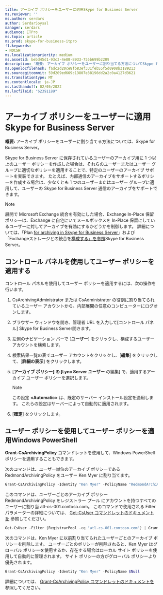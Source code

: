```yaml
---
title: アーカイブ ポリシーをユーザーに適用Skype for Business Server
ms.reviewer: ''
ms.author: serdars
author: SerdarSoysal
manager: serdars
audience: ITPro
ms.topic: article
ms.prod: skype-for-business-itpro
f1.keywords:
- NOCSH
ms.localizationpriority: medium
ms.assetid: bebd45d1-93c3-4e80-8933-755b699b2209
description: '概要: アーカイブ ポリシーをユーザーに割り当てる方法についてSkype for Business Server。'
ms.openlocfilehash: fadc2d20ce8fb83ef331feb55f5d0908b3189213
ms.sourcegitcommit: 59d209ed669c13807e38196dd2a2c0a4127d3621
ms.translationtype: MT
ms.contentlocale: ja-JP
ms.lasthandoff: 02/05/2022
ms.locfileid: "62391189"
---
```

# <a name="apply-an-archiving-policy-to-users-in-skype-for-business-server"></a>アーカイブ ポリシーをユーザーに適用Skype for Business Server

**概要:** アーカイブ ポリシーをユーザーに割り当てる方法については、Skype for Business Server。
  
Skype for Business Server に保存されているユーザーのアーカイブ用に 1 つ以上のユーザー ポリシーを作成した場合は、それらのユーザーまたはユーザー グループに適切なポリシーを適用することで、特定のユーザーのアーカイブ サポートを実装できます。 たとえば、内部通信のアーカイブをサポートするポリシーを作成する場合は、少なくとも 1 つのユーザーまたはユーザー グループに適用して、ユーザーの Skype for Business Server 通信のアーカイブをサポートできます。
  
> [!NOTE]
> 展開で Microsoft Exchange 統合を有効にした場合、Exchange In-Place 保留ポリシーは、Exchange に自宅にいてメールボックスを In-Place 保留にしているユーザーに対してアーカイブを有効にするかどうかを制御します。 詳細については、「Plan [for archiving in Skype for Business Server](../../plan-your-deployment/archiving/archiving.md)」および「Exchangeストレージとの統合を[構成する」を参照](../../deploy/deploy-archiving/configure-integration-with-exchange-storage.md)Skype for Business Server。 
  
## <a name="apply-a-user-policy-by-using-the-control-panel"></a>コントロール パネルを使用してユーザー ポリシーを適用する

コントロール パネルを使用してユーザー ポリシーを適用するには、次の操作を行います。
  
1. CsArchivingAdministrator または CsAdministrator の役割に割り当てられているユーザー アカウントから、内部展開の任意のコンピューターにログオンします。 
    
2. ブラウザー ウィンドウを開き、管理者 URL を入力して[コントロール パネル] Skype for Business Server開きます。 
    
3. 左側のナビゲーション バーで [**ユーザー**] をクリックし、構成するユーザー アカウントを検索します。 
    
4. 検索結果一覧の表でユーザー アカウントをクリックし、[**編集**] をクリックして、[**詳細の表示**] をクリックします。
    
5. [**アーカイブ ポリシー] の [Lync Server ユーザー** の編集] で、適用するアーカイブ ユーザー ポリシーを選択します。
    
    > [!NOTE]
    > この設定 **\<Automatic\>** は、既定のサーバー インストール設定を適用します。 これらの設定はサーバーによって自動的に適用されます。
  
6. [**確定**] をクリックします。
    
## <a name="apply-a-user-policy-by-using-windows-powershell"></a>ユーザー ポリシーを使用してユーザー ポリシーを適用Windows PowerShell

**Grant-CsArchivingPolicy** コマンドレットを使用して、Windows PowerShellポリシーを適用することもできます。
  
次のコマンドは、ユーザー単位のアーカイブ ポリシーである RedmondArchivingPolicy をユーザー Ken Myer に割り当てます。
  
```PowerShell
Grant-CsArchivingPolicy -Identity "Ken Myer" -PolicyName "RedmondArchivingPolicy"
```

このコマンドは、ユーザーごとのアーカイブ ポリシー RedmondArchivingPolicy をレジストラー プール にアカウントを持つすべてのユーザーに割り当 atl-cs-001.contoso.com。 このコマンドで使用される Filter パラメーターの詳細については、 [Get-CsUser コマンドレットのドキュメントを](/powershell/module/skype/get-csuser?view=skype-ps) 参照してください。
  
```PowerShell
Get-CsUser -Filter {RegistrarPool -eq "atl-cs-001.contoso.com"} | Grant-CsArchivingPolicy -PolicyName "RedmondArchivingPolicy"
```

次のコマンドは、Ken Myer に以前割り当てられたユーザーごとのアーカイブ ポリシーを削除します。 ユーザーごとのポリシーが削除されると、Ken Myer はグローバル ポリシーを使用するか、存在する場合はローカル サイト ポリシーを使用して自動的に管理されます。 サイト ポリシーの方がグローバル ポリシーより優先されます。
  
```PowerShell
Grant-CsArchivingPolicy -Identity "Ken Myer" -PolicyName $Null
```

詳細については、 [Grant-CsArchivingPolicy コマンドレットのドキュメントを](/powershell/module/skype/grant-csarchivingpolicy?view=skype-ps) 参照してください。
